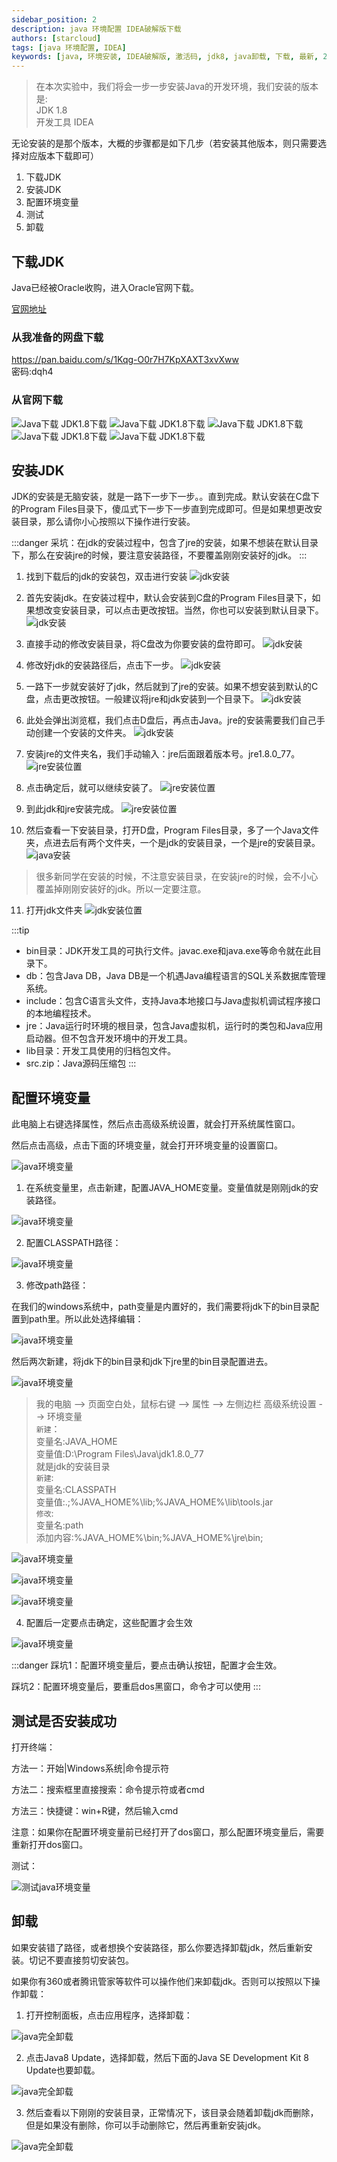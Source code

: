 ```yaml
---
sidebar_position: 2
description: java 环境配置 IDEA破解版下载
authors: [starcloud]
tags: [java 环境配置, IDEA]
keywords: [java, 环境安装, IDEA破解版, 激活码, jdk8, java卸载, 下载, 最新, 2022, java卸载, jdk, jre, 安装位置]
---
```





> 在本次实验中，我们将会一步一步安装Java的开发环境，我们安装的版本是:  
JDK 1.8  
开发工具 IDEA  

无论安装的是那个版本，大概的步骤都是如下几步（若安装其他版本，则只需要选择对应版本下载即可）
1. 下载JDK
2. 安装JDK
3. 配置环境变量
4. 测试
5. 卸载

## 下载JDK

Java已经被Oracle收购，进入Oracle官网下载。

[官网地址](https://www.oracle.com/cn/index.html)

### 从我准备的网盘下载
https://pan.baidu.com/s/1Kqg-O0r7H7KpXAXT3xvXww  
密码:dqh4


### 从官网下载
![Java下载 JDK1.8下载](./images/java1.png) 
![Java下载 JDK1.8下载](./images/java2.png) 
![Java下载 JDK1.8下载](./images/java3.png) 
![Java下载 JDK1.8下载](./images/java4.png) 
![Java下载 JDK1.8下载](./images/java5.png) 


## 安装JDK

JDK的安装是无脑安装，就是一路下一步下一步。。直到完成。默认安装在C盘下的Program Files目录下，傻瓜式下一步下一步直到完成即可。但是如果想更改安装目录，那么请你小心按照以下操作进行安装。



:::danger
采坑：在jdk的安装过程中，包含了jre的安装，如果不想装在默认目录下，那么在安装jre的时候，要注意安装路径，不要覆盖刚刚安装好的jdk。
:::

1. 找到下载后的jdk的安装包，双击进行安装
![jdk安装](./images/java6.png) 

2. 首先安装jdk。在安装过程中，默认会安装到C盘的Program Files目录下，如果想改变安装目录，可以点击更改按钮。当然，你也可以安装到默认目录下。
![jdk安装](./images/java7.png) 

3. 直接手动的修改安装目录，将C盘改为你要安装的盘符即可。
![jdk安装](./images/java8.png) 

4. 修改好jdk的安装路径后，点击下一步。
![jdk安装](./images/javadd.png) 

5. 一路下一步就安装好了jdk，然后就到了jre的安装。如果不想安装到默认的C盘，点击更改按钮。一般建议将jre和jdk安装到一个目录下。
![jdk安装](./images/java9.png) 

6. 此处会弹出浏览框，我们点击D盘后，再点击Java。jre的安装需要我们自己手动创建一个安装的文件夹。
![jdk安装](./images/java10.png) 

7. 安装jre的文件夹名，我们手动输入：jre后面跟着版本号。jre1.8.0_77。
![jre安装位置](./images/java11.png) 

8. 点击确定后，就可以继续安装了。
![jre安装位置](./images/java12.png) 

9. 到此jdk和jre安装完成。
![jre安装位置](./images/java13.png) 

10. 然后查看一下安装目录，打开D盘，Program Files目录，多了一个Java文件夹，点进去后有两个文件夹，一个是jdk的安装目录，一个是jre的安装目录。
![java安装](./images/java14.png) 

> 很多新同学在安装的时候，不注意安装目录，在安装jre的时候，会不小心覆盖掉刚刚安装好的jdk。所以一定要注意。

11. 打开jdk文件夹
![jdk安装位置](./images/java15.png) 


:::tip
- bin目录：JDK开发工具的可执行文件。javac.exe和java.exe等命令就在此目录下。
- db：包含Java DB，Java DB是一个机遇Java编程语言的SQL关系数据库管理系统。
- include：包含C语言头文件，支持Java本地接口与Java虚拟机调试程序接口的本地编程技术。
- jre：Java运行时环境的根目录，包含Java虚拟机，运行时的类包和Java应用启动器。但不包含开发环境中的开发工具。
- lib目录：开发工具使用的归档包文件。
- src.zip：Java源码压缩包
:::



## 配置环境变量

此电脑上右键选择属性，然后点击高级系统设置，就会打开系统属性窗口。

然后点击高级，点击下面的环境变量，就会打开环境变量的设置窗口。

![java环境变量](./images/java16.png) 

1. 在系统变量里，点击新建，配置JAVA_HOME变量。变量值就是刚刚jdk的安装路径。

![java环境变量](./images/java17.png) 

2. 配置CLASSPATH路径：

![java环境变量](./images/java18.png) 

3. 修改path路径：

在我们的windows系统中，path变量是内置好的，我们需要将jdk下的bin目录配置到path里。所以此处选择编辑：


![java环境变量](./images/java19.png) 

然后两次新建，将jdk下的bin目录和jdk下jre里的bin目录配置进去。

![java环境变量](./images/java20.png) 

> 我的电脑 --> 页面空白处，鼠标右键 --> 属性 --> 左侧边栏 高级系统设置 --> 环境变量  
`新建`：  
变量名:JAVA_HOME  
变量值:D:\Program Files\Java\jdk1.8.0_77  
就是jdk的安装目录  
`新建`:  
变量名:CLASSPATH  
变量值:.;%JAVA_HOME%\lib;%JAVA_HOME%\lib\tools.jar  
`修改`:  
变量名:path  
添加内容:%JAVA_HOME%\bin;%JAVA_HOME%\jre\bin;  

![java环境变量](./images/java21.png) 

![java环境变量](./images/java22.png) 

![java环境变量](./images/java23.png) 

4. 配置后一定要点击确定，这些配置才会生效

![java环境变量](./images/java24.png) 


:::danger
踩坑1：配置环境变量后，要点击确认按钮，配置才会生效。

踩坑2：配置环境变量后，要重启dos黑窗口，命令才可以使用
:::


## 测试是否安装成功

打开终端：

方法一：开始|Windows系统|命令提示符

方法二：搜索框里直接搜索：命令提示符或者cmd

方法三：快捷键：win+R键，然后输入cmd

注意：如果你在配置环境变量前已经打开了dos窗口，那么配置环境变量后，需要重新打开dos窗口。

测试：

![测试java环境变量](./images/java25.png) 


## 卸载

如果安装错了路径，或者想换个安装路径，那么你要选择卸载jdk，然后重新安装。切记不要直接剪切安装包。

如果你有360或者腾讯管家等软件可以操作他们来卸载jdk。否则可以按照以下操作卸载：

1. 打开控制面板，点击应用程序，选择卸载：

![java完全卸载](./images/java26.png) 

2. 点击Java8 Update，选择卸载，然后下面的Java SE Development Kit 8 Update也要卸载。

![java完全卸载](./images/java27.png) 

3. 然后查看以下刚刚的安装目录，正常情况下，该目录会随着卸载jdk而删除，但是如果没有删除，你可以手动删除它，然后再重新安装jdk。

![java完全卸载](./images/java28.png) 


